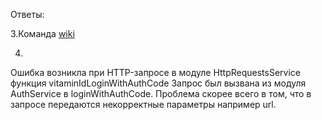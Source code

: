 Ответы:

3.Команда [wiki](https://en.wikipedia.org/wiki/Command_pattern)

4.
Ошибка возникла при HTTP-запросе в модуле HttpRequestsService функция vitaminIdLoginWithAuthCode
Запрос был вызвана из модуля AuthService в loginWithAuthCode.
Проблема скорее всего в том, что в запросе передаются некорректные параметры например url.